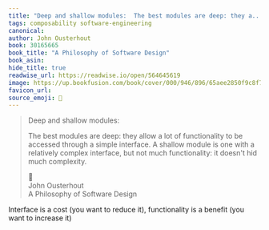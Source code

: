 ```yaml
---
title: "Deep and shallow modules:  The best modules are deep: they a..."
tags: composability software-engineering
canonical: 
author: John Ousterhout
book: 30165665
book_title: "A Philosophy of Software Design"
book_asin: 
hide_title: true
readwise_url: https://readwise.io/open/564645619
image: https://up.bookfusion.com/book/cover/000/946/896/65aee2850f9c8f76.jpg
favicon_url: 
source_emoji: 📕
---
```


> Deep and shallow modules:
> 
> The best modules are deep: they allow a lot of functionality to be accessed through a simple interface. A shallow module is one with a relatively complex interface, but not much functionality: it doesn't hid much complexity.
> <div class="quoteback-footer"><div class="quoteback-avatar"><span class="mini-emoji"> 📕</span></div><div class="quoteback-metadata"><div class="metadata-inner"><span style="display:none">FROM:</span><div aria-label="John Ousterhout" class="quoteback-author"> John Ousterhout</div><div aria-label="A Philosophy of Software Design" class="quoteback-title"> A Philosophy of Software Design</div></div></div></div>

Interface is a cost (you want to reduce it), functionality is a benefit (you want to increase it)